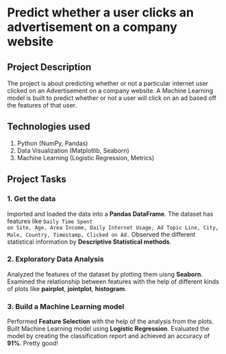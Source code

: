 # Predict whether a user clicks an advertisement on a company website
## Project Description
The project is about predicting whether or not a particular internet user clicked on an Advertisement on a company website. A Machine Learning model is built to predict whether or not a user will click on an ad based off the features of that user.

## Technologies used
1. Python (NumPy, Pandas)
2. Data Visualization (Matplotlib, Seaborn)
3. Machine Learning (Logistic Regression, Metrics)

## Project Tasks
### 1. Get the data
Imported and loaded the data into a **Pandas DataFrame**. The dataset has features like <code>Daily Time Spent on Site, Age, Area Income, Daily Internet Usage, Ad Topic Line, City, Male, Country, Timestamp, Clicked on Ad.</code> Observed the different statistical information by **Descriptive Statistical methods**.
### 2. Exploratory Data Analysis
Analyzed the features of the dataset by plotting them uisng **Seaborn**. Examined the relationship between features with the help of different kinds of plots like 
**pairplot**, **jointplot**, **histogram**.





### 3. Build a Machine Learning model
Performed **Feature Selection** with the help of the analysis from the plots. Built Machine Learning model using **Logistic Regression**. Evaluated the model by creating the classification report and achieved an accuracy of **91%**. Pretty good!
